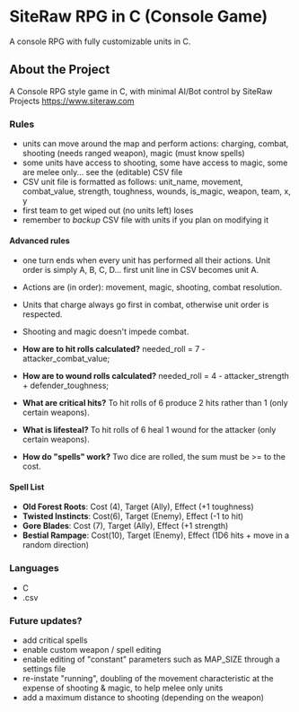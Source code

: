 # SiteRaw RPG in C (Console Game)
A console RPG with fully customizable units in C.

## About the Project

A Console RPG style game in C, with minimal AI/Bot control by SiteRaw Projects https://www.siteraw.com

### Rules

- units can move around the map and perform actions: charging, combat, shooting (needs ranged weapon), magic (must know spells)
- some units have access to shooting, some have access to magic, some are melee only... see the (editable) CSV file
- CSV unit file is formatted as follows: unit_name, movement, combat_value, strength, toughness, wounds, is_magic, weapon, team, x, y
- first team to get wiped out (no units left) loses
- remember to *backup* CSV file with units if you plan on modifying it

#### Advanced rules

- one turn ends when every unit has performed all their actions. Unit order is simply A, B, C, D... first unit line in CSV becomes unit A.
- Actions are (in order): movement, magic, shooting, combat resolution.
- Units that charge always go first in combat, otherwise unit order is respected.
- Shooting and magic doesn't impede combat.

- **How are to hit rolls calculated?** needed_roll = 7 - attacker_combat_value;
- **How are to wound rolls calculated?** needed_roll = 4 - attacker_strength + defender_toughness;
- **What are critical hits?** To hit rolls of 6 produce 2 hits rather than 1 (only certain weapons).
- **What is lifesteal?** To hit rolls of 6 heal 1 wound for the attacker (only certain weapons).
- **How do "spells" work?** Two dice are rolled, the sum must be >= to the cost.

#### Spell List

- **Old Forest Roots**: Cost (4), Target (Ally), Effect (+1 toughness)
- **Twisted Instincts**: Cost(6), Target (Enemy), Effect (-1 to hit)
- **Gore Blades**: Cost (7), Target (Ally), Effect (+1 strength)
- **Bestial Rampage**: Cost(10), Target (Enemy), Effect (1D6 hits + move in a random direction)

### Languages

- C
- .csv

### Future updates?

- add critical spells
- enable custom weapon / spell editing
- enable editing of "constant" parameters such as MAP_SIZE through a settings file
- re-instate "running", doubling of the movement characteristic at the expense of shooting & magic, to help melee only units
- add a maximum distance to shooting (depending on the weapon)
